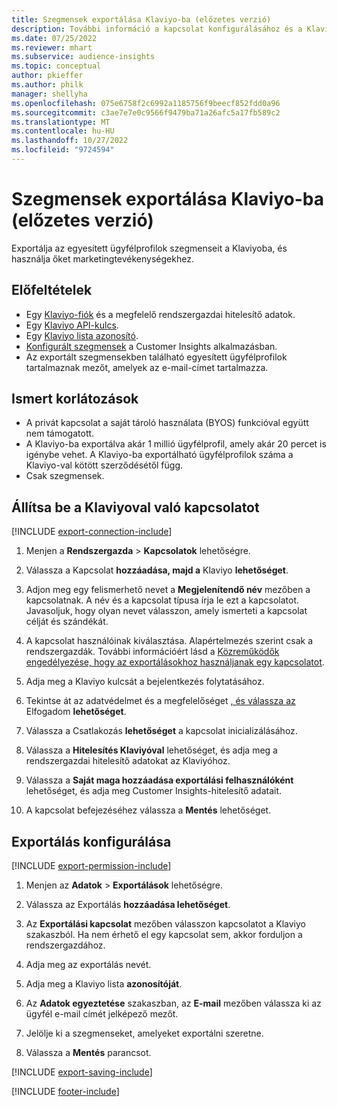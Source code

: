 ```yaml
---
title: Szegmensek exportálása Klaviyo-ba (előzetes verzió)
description: További információ a kapcsolat konfigurálásához és a Klaviyoba való exportáláshoz.
ms.date: 07/25/2022
ms.reviewer: mhart
ms.subservice: audience-insights
ms.topic: conceptual
author: pkieffer
ms.author: philk
manager: shellyha
ms.openlocfilehash: 075e6758f2c6992a1185756f9beecf852fdd0a96
ms.sourcegitcommit: c3ae7e7e0c9566f9479ba71a26afc5a17fb589c2
ms.translationtype: MT
ms.contentlocale: hu-HU
ms.lasthandoff: 10/27/2022
ms.locfileid: "9724594"
---
```

# <a name="export-segments-to-klaviyo-preview"></a>Szegmensek exportálása Klaviyo-ba (előzetes verzió)

Exportálja az egyesített ügyfélprofilok szegmenseit a Klaviyoba, és használja őket marketingtevékenységekhez.

## <a name="prerequisites"></a>Előfeltételek

- Egy [Klaviyo-fiók](https://www.klaviyo.com/) és a megfelelő rendszergazdai hitelesítő adatok.
- Egy [Klaviyo API-kulcs](https://help.klaviyo.com/hc/articles/115005062267-How-to-Manage-Your-Account-s-API-Keys).
- Egy [Klaviyo lista azonosító](https://help.klaviyo.com/hc/articles/115005078647-How-to-Find-a-List-ID).
- [Konfigurált szegmensek](segments.md) a Customer Insights alkalmazásban.
- Az exportált szegmensekben található egyesített ügyfélprofilok tartalmaznak mezőt, amelyek az e-mail-címet tartalmazza.

## <a name="known-limitations"></a>Ismert korlátozások

- A privát kapcsolat a saját tároló használata (BYOS) funkcióval együtt nem támogatott.
- A Klaviyo-ba exportálva akár 1 millió ügyfélprofil, amely akár 20 percet is igénybe vehet. A Klaviyo-ba exportálható ügyfélprofilok száma a Klaviyo-val kötött szerződésétől függ.
- Csak szegmensek.

## <a name="set-up-connection-to-klaviyo"></a>Állítsa be a Klaviyoval való kapcsolatot

[!INCLUDE [export-connection-include](includes/export-connection-admn.md)]

1. Menjen a **Rendszergazda** > **Kapcsolatok** lehetőségre.

1. Válassza a Kapcsolat **hozzáadása, majd a** Klaviyo **lehetőséget**.

1. Adjon meg egy felismerhető nevet a **Megjelenítendő név** mezőben a kapcsolatnak. A név és a kapcsolat típusa írja le ezt a kapcsolatot. Javasoljuk, hogy olyan nevet válasszon, amely ismerteti a kapcsolat célját és szándékát.

1. A kapcsolat használóinak kiválasztása. Alapértelmezés szerint csak a rendszergazdák. További információért lásd a [Közreműködők engedélyezése, hogy az exportálásokhoz használjanak egy kapcsolatot](connections.md#allow-contributors-to-use-a-connection-for-exports).

1. Adja meg a Klaviyo kulcsát a bejelentkezés folytatásához.

1. Tekintse át az adatvédelmet és a megfelelőséget [, és válassza az](connections.md#data-privacy-and-compliance) Elfogadom **lehetőséget**.

1. Válassza a Csatlakozás **lehetőséget** a kapcsolat inicializálásához.

1. Válassza a **Hitelesítés Klaviyóval** lehetőséget, és adja meg a rendszergazdai hitelesítő adatokat az Klaviyóhoz.

1. Válassza a **Saját maga hozzáadása exportálási felhasználóként** lehetőséget, és adja meg Customer Insights-hitelesítő adatait.

1. A kapcsolat befejezéséhez válassza a **Mentés** lehetőséget.

## <a name="configure-an-export"></a>Exportálás konfigurálása

[!INCLUDE [export-permission-include](includes/export-permission.md)]

1. Menjen az **Adatok** > **Exportálások** lehetőségre.

1. Válassza az Exportálás **hozzáadása lehetőséget**.

1. Az **Exportálási kapcsolat** mezőben válasszon kapcsolatot a Klaviyo szakaszból. Ha nem érhető el egy kapcsolat sem, akkor forduljon a rendszergazdához.

1. Adja meg az exportálás nevét.

1. Adja meg a Klaviyo lista **azonosítóját**.

1. Az **Adatok egyeztetése** szakaszban, az **E-mail** mezőben válassza ki az ügyfél e-mail címét jelképező mezőt.

1. Jelölje ki a szegmenseket, amelyeket exportálni szeretne.

1. Válassza a **Mentés** parancsot.

[!INCLUDE [export-saving-include](includes/export-saving.md)]

[!INCLUDE [footer-include](includes/footer-banner.md)]
